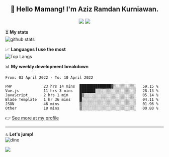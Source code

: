 <h2 align="center">👋 Hello Mamang! I'm Aziz Ramdan Kurniawan.</h2>  
<p align="center">
  <img src="https://komarev.com/ghpvc/?username=azizramdan">
  <img src="https://wakatime.com/badge/user/90056fa0-4c31-4eca-954e-2a3ac05896f9.svg">
</p>
    
⏳ **My stats**  
![github stats](https://github-readme-stats.vercel.app/api?username=azizramdan&show_icons=true&count_private=true&title_color=000&hide_border=true&hide_title=true)  

📈 **Languages I use the most**  
![Top Langs](https://github-readme-stats.vercel.app/api/top-langs/?username=azizramdan&layout=compact&langs_count=6&hide=tsql&hide_border=true&hide_title=true&exclude_repo=Futsal-Go,Futsal-Go-Admin,Sistem-Informasi-Sensus-Harian-Rawat-Inap)  

📊 **My weekly development breakdown**
<!--START_SECTION:waka-->

```text
From: 03 April 2022 - To: 10 April 2022

PHP              23 hrs 14 mins  ██████████████▓░░░░░░░░░░   59.15 %
Vue.js           11 hrs 3 mins   ███████░░░░░░░░░░░░░░░░░░   28.13 %
JavaScript       2 hrs 1 min     █▒░░░░░░░░░░░░░░░░░░░░░░░   05.14 %
Blade Template   1 hr 36 mins    █░░░░░░░░░░░░░░░░░░░░░░░░   04.11 %
JSON             46 mins         ▒░░░░░░░░░░░░░░░░░░░░░░░░   01.96 %
Other            18 mins         ▒░░░░░░░░░░░░░░░░░░░░░░░░   00.80 %
```

<!--END_SECTION:waka-->
👉 [See more at my profile](https://wakatime.com/@azizramdan)
***
🔝 **Let's jump!**  
![dino](https://raw.githubusercontent.com/azizramdan/azizramdan/master/dino.gif)  

![](https://hit.yhype.me/github/profile?user_id=27954794)
